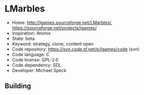 # LMarbles

- Home: http://lgames.sourceforge.net/LMarbles/, https://sourceforge.net/projects/lgames/
- Inspiration: Atomix
- State: beta
- Keyword: strategy, clone, content open
- Code repository: https://svn.code.sf.net/p/lgames/code (svn)
- Code language: C
- Code license: GPL-2.0
- Code dependency: SDL
- Developer: Michael Speck

## Building
